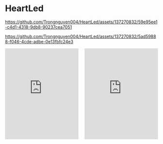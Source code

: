 # HeartLed

https://github.com/Trongnguyen004/HeartLed/assets/137270832/59e95ee1-c4d1-4318-9db8-90237cea7051

https://github.com/Trongnguyen004/HeartLed/assets/137270832/5ad59888-f046-4cde-adbe-0e13fbfc24e3


<div class="video-container">
  <iframe width="560" height="315" src="https://raw.githubusercontent.com/Trongnguyen004/HeartLed/main/assets/137270832/59e95ee1-c4d1-4318-9db8-90237cea7051" frameborder="0" allowfullscreen></iframe>
  <iframe width="560" height="315" src="https://raw.githubusercontent.com/Trongnguyen004/HeartLed/main/assets/137270832/5ad59888-f046-4cde-adbe-0e13fbfc24e3" frameborder="0" allowfullscreen></iframe>
</div>

<style>
.video-container {
  display: flex;
  justify-content: space-between;
}

.video-container iframe {
  width: 48%;
  height: 300px;
}
</style>



